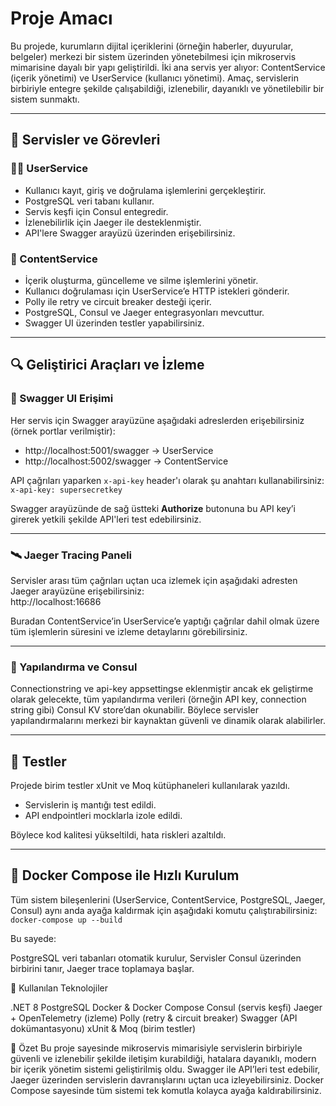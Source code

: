 # Proje Amacı
Bu projede, kurumların dijital içeriklerini (örneğin haberler, duyurular, belgeler) merkezi bir sistem üzerinden yönetebilmesi için mikroservis mimarisine dayalı bir yapı geliştirildi. İki ana servis yer alıyor: ContentService (içerik yönetimi) ve UserService (kullanıcı yönetimi). Amaç, servislerin birbiriyle entegre şekilde çalışabildiği, izlenebilir, dayanıklı ve yönetilebilir bir sistem sunmaktı.

---

## 🔧 Servisler ve Görevleri

### 🧑‍💼 UserService
- Kullanıcı kayıt, giriş ve doğrulama işlemlerini gerçekleştirir.
- PostgreSQL veri tabanı kullanır.
- Servis keşfi için Consul entegredir.
- İzlenebilirlik için Jaeger ile desteklenmiştir.
- API'lere Swagger arayüzü üzerinden erişebilirsiniz.

### 📰 ContentService
- İçerik oluşturma, güncelleme ve silme işlemlerini yönetir.
- Kullanıcı doğrulaması için UserService’e HTTP istekleri gönderir.
- Polly ile retry ve circuit breaker desteği içerir.
- PostgreSQL, Consul ve Jaeger entegrasyonları mevcuttur.
- Swagger UI üzerinden testler yapabilirsiniz.

---

## 🔍 Geliştirici Araçları ve İzleme

### 📍 Swagger UI Erişimi  
Her servis için Swagger arayüzüne aşağıdaki adreslerden erişebilirsiniz (örnek portlar verilmiştir):

- http://localhost:5001/swagger → UserService  
- http://localhost:5002/swagger → ContentService  

API çağrıları yaparken `x-api-key` header'ı olarak şu anahtarı kullanabilirsiniz:  
`x-api-key: supersecretkey`  

Swagger arayüzünde de sağ üstteki **Authorize** butonuna bu API key’i girerek yetkili şekilde API'leri test edebilirsiniz.

---

### 🛰️ Jaeger Tracing Paneli  
Servisler arası tüm çağrıları uçtan uca izlemek için aşağıdaki adresten Jaeger arayüzüne erişebilirsiniz:  
http://localhost:16686  

Buradan ContentService’in UserService’e yaptığı çağrılar dahil olmak üzere tüm işlemlerin süresini ve izleme detaylarını görebilirsiniz.

---

### 🔐 Yapılandırma ve Consul  
Connectionstring ve api-key appsettingse eklenmiştir ancak ek geliştirme olarak gelecekte, tüm yapılandırma verileri (örneğin API key, connection string gibi) Consul KV store’dan okunabilir. Böylece servisler yapılandırmalarını merkezi bir kaynaktan güvenli ve dinamik olarak alabilirler.

---

## 🧪 Testler  
Projede birim testler xUnit ve Moq kütüphaneleri kullanılarak yazıldı.  
- Servislerin iş mantığı test edildi.  
- API endpointleri mocklarla izole edildi.  


Böylece kod kalitesi yükseltildi, hata riskleri azaltıldı.

---

## 🐳 Docker Compose ile Hızlı Kurulum  
Tüm sistem bileşenlerini (UserService, ContentService, PostgreSQL, Jaeger, Consul) aynı anda ayağa kaldırmak için aşağıdaki komutu çalıştırabilirsiniz:
`docker-compose up --build`

Bu sayede:

PostgreSQL veri tabanları otomatik kurulur,
Servisler Consul üzerinden birbirini tanır,
Jaeger trace toplamaya başlar.

🧠 Kullanılan Teknolojiler

.NET 8
PostgreSQL
Docker & Docker Compose
Consul (servis keşfi)
Jaeger + OpenTelemetry (izleme)
Polly (retry & circuit breaker)
Swagger (API dokümantasyonu)
xUnit & Moq (birim testler)

📌 Özet
Bu proje sayesinde mikroservis mimarisiyle servislerin birbiriyle güvenli ve izlenebilir şekilde iletişim kurabildiği, 
hatalara dayanıklı, modern bir içerik yönetim sistemi geliştirilmiş oldu. Swagger ile API’leri test edebilir, 
Jaeger üzerinden servislerin davranışlarını uçtan uca izleyebilirsiniz. Docker Compose sayesinde tüm sistemi tek komutla kolayca ayağa kaldırabilirsiniz.



